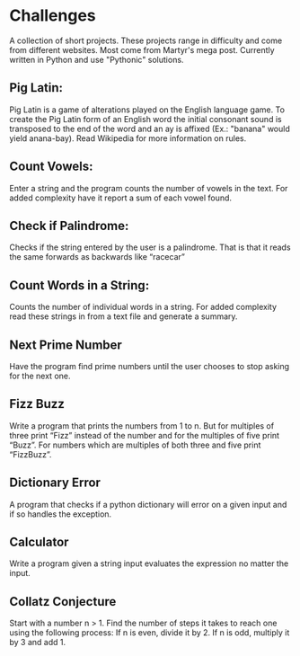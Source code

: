 # Challenges
A collection of short projects. These projects range in difficulty and come from different websites. Most come from Martyr's mega post. Currently written in Python and use "Pythonic" solutions.   

Pig Latin:  
--------------

Pig Latin is a game of alterations played on the English language game. To create the Pig Latin form of an English word the initial consonant sound is transposed to the end of the word and an ay is affixed (Ex.: "banana" would yield anana-bay). Read Wikipedia for more information on rules.

Count Vowels:  
--------------

Enter a string and the program counts the number of vowels in the text. For added complexity have it report a sum of each vowel found.

Check if Palindrome:  
--------------

Checks if the string entered by the user is a palindrome. That is that it reads the same forwards as backwards like “racecar”

Count Words in a String:  
--------------

Counts the number of individual words in a string. For added complexity read these strings in from a text file and generate a summary.  

Next Prime Number  
--------------  
Have the program find prime numbers until the user chooses to stop asking for the next one.

Fizz Buzz  
--------------  
Write a program that prints the numbers from 1 to n. But for multiples of three print “Fizz” instead of the number and for the multiples of five print “Buzz”. For numbers which are multiples of both three and five print “FizzBuzz”.  

Dictionary Error  
--------------  
A program that checks if a python dictionary will error on a given input and if so handles the exception.  

Calculator   
--------------  
Write a program given a string input evaluates the expression no matter the input.  

Collatz Conjecture  
--------------    
Start with a number n > 1. Find the number of steps it takes to reach one using the following process: If n is even, divide it by 2. If n is odd, multiply it by 3 and add 1.
